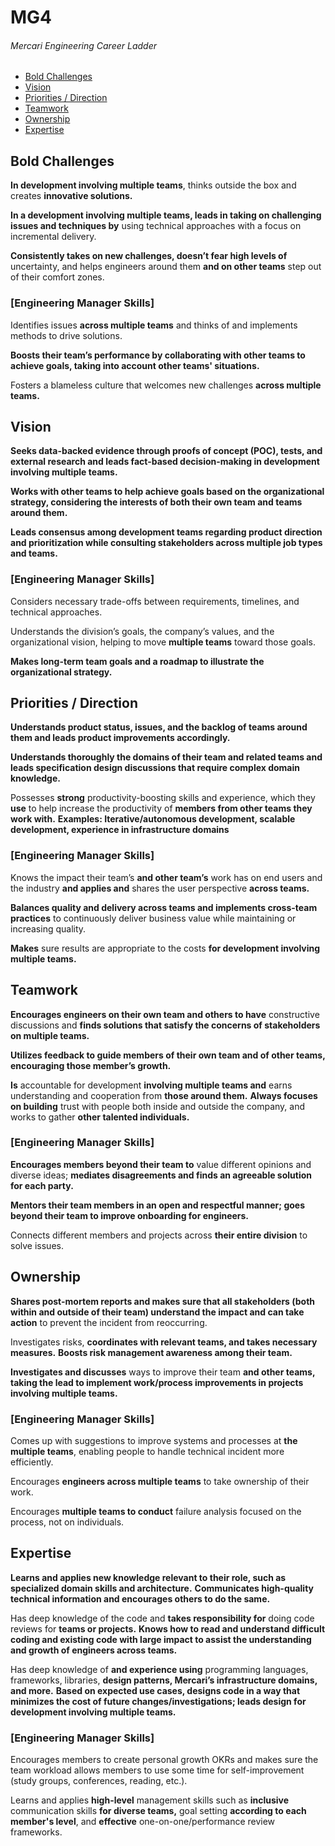# MG4
###### Mercari Engineering Career Ladder

 * [Bold Challenges](#bold-challenges)
 * [Vision](#vision)
 * [Priorities / Direction](#priorities--direction)
 * [Teamwork](#teamwork)
 * [Ownership](#ownership)
 * [Expertise](#expertise)

## Bold Challenges
**In development involving multiple teams**, thinks outside the box and creates **innovative solutions.**

**In a development involving multiple teams, leads in taking on challenging issues and techniques by** using technical approaches with a focus on incremental delivery.

**Consistently takes on new challenges, doesn’t fear high levels of** uncertainty, and helps engineers around them **and on other teams** step out of their comfort zones.

### [Engineering Manager Skills]

Identifies issues **across multiple teams** and thinks of and implements methods to drive solutions.

**Boosts their team’s performance by collaborating with other teams to achieve goals, taking into account other teams' situations.**

Fosters a blameless culture that welcomes new challenges **across multiple teams.**


## Vision
**Seeks data-backed evidence through proofs of concept (POC), tests, and external research and leads fact-based decision-making in development involving multiple teams.**

**Works with other teams to help achieve goals based on the organizational strategy, considering the interests of both their own team and teams around them.**

**Leads consensus among development teams regarding product direction and prioritization while consulting stakeholders across multiple job types and teams.**

### [Engineering Manager Skills]

Considers necessary trade-offs between requirements, timelines, and technical approaches.

Understands the division’s goals, the company’s values, and the organizational vision, helping to move **multiple teams** toward those goals.

**Makes long-term team goals and a roadmap to illustrate the organizational strategy.**


## Priorities / Direction
**Understands product status, issues, and the backlog of teams around them and leads product improvements accordingly.**

**Understands thoroughly the domains of their team and related teams and leads specification design discussions that require complex domain knowledge.**

Possesses **strong** productivity-boosting skills and experience, which they **use** to help increase the productivity of **members from other teams they work with.**
**Examples: Iterative/autonomous development, scalable development, experience in infrastructure domains**

### [Engineering Manager Skills]

Knows the impact their team’s **and other team’s** work has on end users and the industry **and applies and** shares the user perspective **across teams.**

**Balances quality and delivery across teams and implements cross-team practices** to continuously deliver business value while maintaining or increasing quality.

**Makes** sure results are appropriate to the costs **for development involving multiple teams.**


## Teamwork
**Encourages engineers on their own team and others to have** constructive discussions and **finds solutions that satisfy the concerns of stakeholders on multiple teams.**

**Utilizes feedback to guide members of their own team and of other teams, encouraging those member’s growth.**

**Is** accountable for development **involving multiple teams and** earns understanding and cooperation from **those around them.**
**Always focuses on building** trust with people both inside and outside the company, and works to gather **other talented individuals.**

### [Engineering Manager Skills]

**Encourages members beyond their team to** value different opinions and diverse ideas; **mediates disagreements and finds an agreeable solution for each party.**

**Mentors their team members in an open and respectful manner; goes beyond their team to improve onboarding for engineers.**

Connects different members and projects across **their entire division** to solve issues.


## Ownership
**Shares post-mortem reports and makes sure that all stakeholders (both within and outside of their team) understand the impact and can take action** to prevent the incident from reoccurring.

Investigates risks, **coordinates with relevant teams, and takes necessary measures.**
**Boosts risk management awareness among their team.**

**Investigates and discusses** ways to improve their team **and other teams, taking the lead to implement work/process improvements in projects involving multiple teams.**

### [Engineering Manager Skills]

Comes up with suggestions to improve systems and processes at **the multiple teams**, enabling people to handle technical incident more efficiently.

Encourages **engineers across multiple teams** to take ownership of their work.

Encourages **multiple teams to conduct** failure analysis focused on the process, not on individuals.


## Expertise
**Learns and applies new knowledge relevant to their role, such as specialized domain skills and architecture.**
**Communicates high-quality technical information and encourages others to do the same.**

Has deep knowledge of the code and **takes responsibility for** doing code reviews for **teams or projects.**
**Knows how to read and understand difficult coding and existing code with large impact to assist the understanding and growth of engineers across teams.**

Has deep knowledge of **and experience using** programming languages, frameworks, libraries, **design patterns, Mercari’s infrastructure domains, and more.**
**Based on expected use cases, designs code in a way that minimizes the cost of future changes/investigations; leads design for development involving multiple teams.**

### [Engineering Manager Skills]

Encourages members to create personal growth OKRs and makes sure the team workload allows members to use some time for self-improvement (study groups, conferences, reading, etc.).

Learns and applies **high-level** management skills such as **inclusive** communication skills **for diverse teams,** goal setting **according to each member's level**, and **effective** one-on-one/performance review frameworks.
